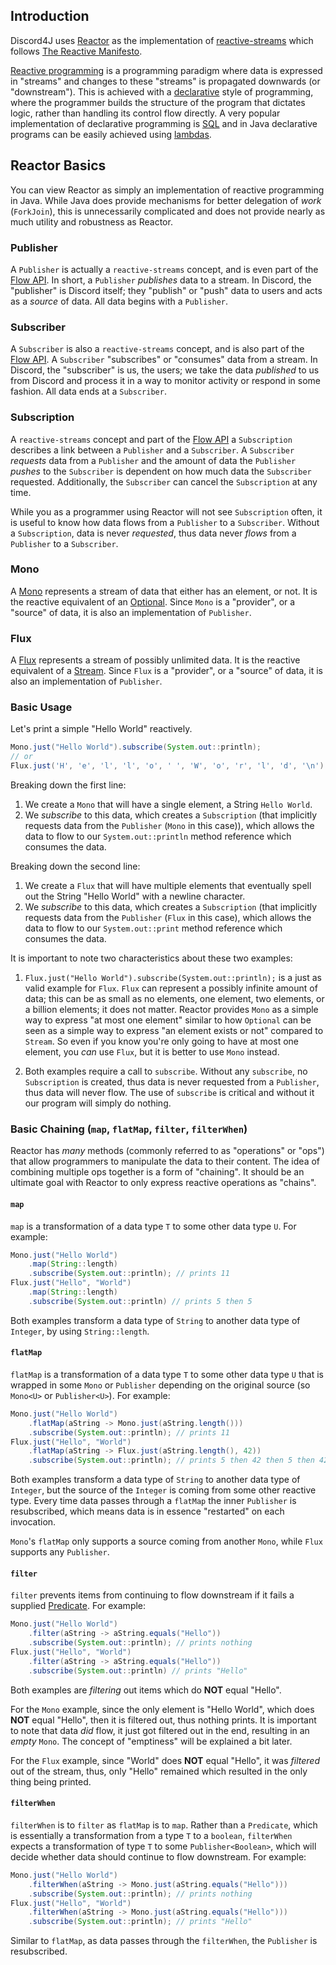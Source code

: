 ## Introduction
Discord4J uses [Reactor](https://projectreactor.io/) as the implementation of [reactive-streams](http://www.reactive-streams.org/) which follows [The Reactive Manifesto](https://www.reactivemanifesto.org/).

[Reactive programming](https://en.wikipedia.org/wiki/Reactive_programming) is a programming paradigm where data is expressed in "streams" and changes to these "streams" is propagated downwards (or "downstream"). This is achieved with a [declarative](https://en.wikipedia.org/wiki/Declarative_programming) style of programming, where the programmer builds the structure of the program that dictates logic, rather than handling its control flow directly. A very popular implementation of declarative programming is [SQL](https://en.wikipedia.org/wiki/SQL) and in Java declarative programs can be easily achieved using [lambdas](Lambda-Tutorial.md).

## Reactor Basics
You can view Reactor as simply an implementation of reactive programming in Java. While Java does provide mechanisms for better delegation of *work* (`ForkJoin`), this is unnecessarily complicated and does not provide nearly as much utility and robustness as Reactor.

### Publisher
A `Publisher` is actually a `reactive-streams` concept, and is even part of the [Flow API](https://docs.oracle.com/javase/9/docs/api/java/util/concurrent/Flow.Publisher.html). In short, a `Publisher` *publishes* data to a stream. In Discord, the "publisher" is Discord itself; they "publish" or "push" data to users and acts as a *source* of data. All data begins with a `Publisher`.

### Subscriber
A `Subscriber` is also a `reactive-streams` concept, and is also part of the [Flow API](https://docs.oracle.com/javase/9/docs/api/java/util/concurrent/Flow.Subscriber.html). A `Subscriber` "subscribes" or "consumes" data from a stream. In Discord, the "subscriber" is us, the users; we take the data *published* to us from Discord and process it in a way to monitor activity or respond in some fashion. All data ends at a `Subscriber`.

### Subscription
A `reactive-streams` concept and part of the [Flow API](https://docs.oracle.com/javase/9/docs/api/java/util/concurrent/Flow.Subscription.html) a `Subscription` describes a link between a `Publisher` and a `Subscriber`. A `Subscriber` *requests* data from a `Publisher` and the amount of data the `Publisher` *pushes* to the `Subscriber` is dependent on how much data the `Subscriber` requested. Additionally, the `Subscriber` can cancel the `Subscription` at any time.

While you as a programmer using Reactor will not see `Subscription` often, it is useful to know how data flows from a `Publisher` to a `Subscriber`. Without a `Subscription`, data is never *requested*, thus data never *flows* from a `Publisher` to a `Subscriber`.

### Mono
A [Mono](https://projectreactor.io/docs/core/release/api/reactor/core/publisher/Mono.html) represents a stream of data that either has an element, or not. It is the reactive equivalent of an [Optional](https://docs.oracle.com/javase/8/docs/api/java/util/Optional.html). Since `Mono` is a "provider", or a "source" of data, it is also an implementation of `Publisher`.

### Flux
A [Flux](https://projectreactor.io/docs/core/release/api/reactor/core/publisher/Flux.html) represents a stream of possibly unlimited data. It is the reactive equivalent of a [Stream](https://docs.oracle.com/javase/8/docs/api/java/util/stream/Stream.html). Since `Flux` is a "provider", or a "source" of data, it is also an implementation of `Publisher`.

### Basic Usage
Let's print a simple "Hello World" reactively.
```java
Mono.just("Hello World").subscribe(System.out::println);
// or
Flux.just('H', 'e', 'l', 'l', 'o', ' ', 'W', 'o', 'r', 'l', 'd', '\n').subscribe(System.out::print);
```
Breaking down the first line:
1. We create a `Mono` that will have a single element, a String `Hello World`.
2. We *subscribe* to this data, which creates a `Subscription` (that implicitly requests data from the `Publisher` (`Mono` in this case)), which allows the data to flow to our `System.out::println` method reference which consumes the data.

Breaking down the second line:
1. We create a `Flux` that will have multiple elements that eventually spell out the String "Hello World" with a newline character.
2. We *subscribe* to this data, which creates a `Subscription` (that implicitly requests data from the `Publisher` (`Flux` in this case), which allows the data to flow to our `System.out::print` method reference which consumes the data.

It is important to note two characteristics about these two examples:
1) `Flux.just("Hello World").subscribe(System.out::println);` is a just as valid example for `Flux`. `Flux` can represent a possibly infinite amount of data; this can be as small as no elements, one element, two elements, or a billion elements; it does not matter. Reactor provides `Mono` as a simple way to express "at most one element" similar to how `Optional` can be seen as a simple way to express "an element exists or not" compared to `Stream`. So even if you know you're only going to have at most one element, you *can* use `Flux`, but it is better to use `Mono` instead.

2) Both examples require a call to `subscribe`. Without any `subscribe`, no `Subscription` is created, thus data is never requested from a `Publisher`, thus data will never flow. The use of `subscribe` is critical and without it our program will simply do nothing.

### Basic Chaining (`map`, `flatMap`, `filter`, `filterWhen`)
Reactor has *many* methods (commonly referred to as "operations" or "ops") that allow programmers to manipulate the data to their content. The idea of combining multiple ops together is a form of "chaining". It should be an ultimate goal with Reactor to only express reactive operations as "chains".

#### `map`
`map` is a transformation of a data type `T` to some other data type `U`. For example:
```java
Mono.just("Hello World")
    .map(String::length)
    .subscribe(System.out::println); // prints 11
Flux.just("Hello", "World")
    .map(String::length)
    .subscribe(System.out::println) // prints 5 then 5
```
Both examples transform a data type of `String` to another data type of `Integer`, by using `String::length`.

#### `flatMap`
`flatMap` is a transformation of a data type `T` to some other data type `U` that is wrapped in some `Mono` or `Publisher` depending on the original source (so `Mono<U>` or `Publisher<U>`). For example:
```java
Mono.just("Hello World")
    .flatMap(aString -> Mono.just(aString.length()))
    .subscribe(System.out::println); // prints 11
Flux.just("Hello", "World")
    .flatMap(aString -> Flux.just(aString.length(), 42))
    .subscribe(System.out::println); // prints 5 then 42 then 5 then 42
```
Both examples transform a data type of `String` to another data type of `Integer`, but the source of the `Integer` is coming from some other reactive type. Every time data passes through a `flatMap` the inner `Publisher` is resubscribed, which means data is in essence "restarted" on each invocation.

`Mono`'s `flatMap` only supports a source coming from another `Mono`, while `Flux` supports any `Publisher`.

#### `filter`
`filter` prevents items from continuing to flow downstream if it fails a supplied [Predicate](https://docs.oracle.com/javase/8/docs/api/java/util/function/Predicate.html). For example:
```java
Mono.just("Hello World")
    .filter(aString -> aString.equals("Hello"))
    .subscribe(System.out::println); // prints nothing
Flux.just("Hello", "World")
    .filter(aString -> aString.equals("Hello"))
    .subscribe(System.out::println) // prints "Hello"
```
Both examples are *filtering* out items which do **NOT** equal "Hello".

For the `Mono` example, since the only element is "Hello World", which does **NOT** equal "Hello", then it is filtered out, thus nothing prints. It is important to note that data *did* flow, it just got filtered out in the end, resulting in an *empty* `Mono`. The concept of "emptiness" will be explained a bit later.

For the `Flux` example, since "World" does **NOT** equal "Hello", it was *filtered* out of the stream, thus, only "Hello" remained which resulted in the only thing being printed.

#### `filterWhen`
`filterWhen` is to `filter` as `flatMap` is to `map`. Rather than a `Predicate`, which is essentially a transformation from a type `T` to a `boolean`, `filterWhen` expects a transformation of type `T` to some `Publisher<Boolean>`, which will decide whether data should continue to flow downstream. For example:
```java
Mono.just("Hello World")
    .filterWhen(aString -> Mono.just(aString.equals("Hello")))
    .subscribe(System.out::println); // prints nothing
Flux.just("Hello", "World")
    .filterWhen(aString -> Mono.just(aString.equals("Hello")))
    .subscribe(System.out::println); // prints "Hello"
```
Similar to `flatMap`, as data passes through the `filterWhen`, the `Publisher` is resubscribed.